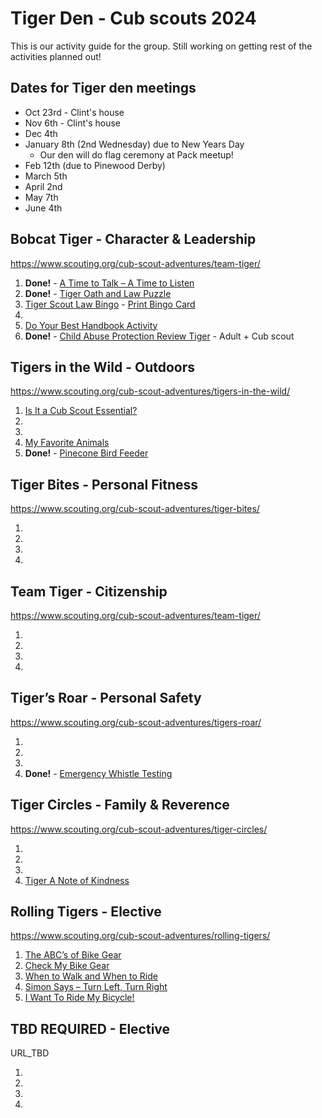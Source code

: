 # Tiger Den - Cub scouts 2024

This is our activity guide for the group.  Still working on getting rest of the activities planned out!

## Dates for Tiger den meetings
- Oct 23rd - Clint's house
- Nov 6th - Clint's house
- Dec 4th
- January 8th (2nd Wednesday) due to New Years Day
   - Our den will do flag ceremony at Pack meetup!
- Feb 12th (due to Pinewood Derby)
- March 5th
- April 2nd
- May 7th
- June 4th

## Bobcat Tiger - Character & Leadership
https://www.scouting.org/cub-scout-adventures/team-tiger/

1. **Done!** - [A Time to Talk – A Time to Listen](https://www.scouting.org/cub-scout-activities/a-time-to-talk-a-time-to-listen/)
2. **Done!** - [Tiger Oath and Law Puzzle](https://www.scouting.org/cub-scout-activities/tiger-oath-and-law-puzzle/)
3. [Tiger Scout Law Bingo](https://www.scouting.org/cub-scout-activities/tiger-scout-law-bingo/) - [Print Bingo Card](https://filestore.scouting.org/filestore/cubscouts/adventure-resources/tiger/Tiger%20Bobcat%203%20Scout%20Law%20Bingo.pdf)
4. []()
5. [Do Your Best Handbook Activity](https://www.scouting.org/cub-scout-activities/do-your-best-handbook-activity/)
6. **Done!** - [Child Abuse Protection Review Tiger](https://www.scouting.org/cub-scout-activities/child-abuse-protection-review-tiger/) - Adult + Cub scout

## Tigers in the Wild - Outdoors
https://www.scouting.org/cub-scout-adventures/tigers-in-the-wild/

1. [Is It a Cub Scout Essential?](https://www.scouting.org/cub-scout-activities/is-it-a-cub-scout-essential/)
2. []()
3. []()
4. [My Favorite Animals](https://www.scouting.org/cub-scout-activities/my-favorite-animals/)
5. **Done!** - [Pinecone Bird Feeder](https://www.scouting.org/cub-scout-activities/pinecone-bird-feeder/)

## Tiger Bites - Personal Fitness
https://www.scouting.org/cub-scout-adventures/tiger-bites/

1. []()
2. []()
3. []()
4. []()

## Team Tiger - Citizenship
https://www.scouting.org/cub-scout-adventures/team-tiger/

1. []()
2. []()
3. []()
4. []()

## Tiger’s Roar - Personal Safety
https://www.scouting.org/cub-scout-adventures/tigers-roar/

1. []()
2. []()
3. []()
4. **Done!** - [Emergency Whistle Testing](https://www.scouting.org/cub-scout-activities/emergency-whistle-testing/)


## Tiger Circles - Family & Reverence
https://www.scouting.org/cub-scout-adventures/tiger-circles/

1. []()
2. []()
3. []()
4. [Tiger A Note of Kindness](https://www.scouting.org/cub-scout-activities/tiger-a-note-of-kindness/)

## Rolling Tigers - Elective
https://www.scouting.org/cub-scout-adventures/rolling-tigers/

1. [The ABC’s of Bike Gear](https://www.scouting.org/cub-scout-activities/the-abcs-of-bike-gear/)
2. [Check My Bike Gear](https://www.scouting.org/cub-scout-activities/check-my-bike-gear/)
3. [When to Walk and When to Ride](https://www.scouting.org/cub-scout-activities/when-to-walk-and-when-to-ride/)
4. [Simon Says – Turn Left, Turn Right](https://www.scouting.org/cub-scout-activities/simon-says-turn-left-turn-right/)
5. [I Want To Ride My Bicycle!](https://www.scouting.org/cub-scout-activities/i-want-to-ride-my-bicycle/)

## TBD REQUIRED - Elective
URL_TBD

1. []()
2. []()
3. []()
4. []()
